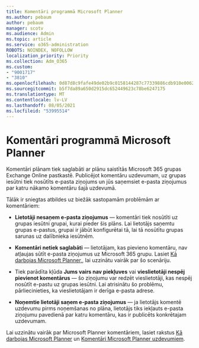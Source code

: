 ```yaml
---
title: Komentāri programmā Microsoft Planner
ms.author: pebaum
author: pebaum
manager: scotv
ms.audience: Admin
ms.topic: article
ms.service: o365-administration
ROBOTS: NOINDEX, NOFOLLOW
localization_priority: Priority
ms.collection: Adm_O365
ms.custom:
- "9001717"
- "3810"
ms.openlocfilehash: 0d87d8c9fafe49de02b9c0158144287c77339886cdb910e006296eac73a2c497
ms.sourcegitcommit: b5f7da89a650d2915dc652449623c78be6247175
ms.translationtype: MT
ms.contentlocale: lv-LV
ms.lasthandoff: 08/05/2021
ms.locfileid: "53995514"
---
```

# <a name="comments-in-microsoft-planner"></a>Komentāri programmā Microsoft Planner

Komentāri plānam tiek saglabāti ar plānu saistītās Microsoft 365 grupas Exchange Online pastkastē.  Publicējot komentāru uzdevumam, uz grupas iesūtni tiek nosūtīts e-pasta ziņojums un jūs saņemsiet e-pasta ziņojumus par katru nākamo komentāru šajā uzdevumā.

Tālāk ir sniegtas atbildes uz biežāk sastopamām problēmām ar komentāriem:

- **Lietotāji nesaņem e-pasta ziņojumus** — komentāri tiek nosūtīti uz grupas iesūtni grupai, kurai pieder šis plāns. Lai lietotājs saņemtu grupas e-pastus, grupai ir jābūt konfigurētai tā, lai tā nosūtītu grupas sarunas uz dalībnieka iesūtnēm.

- **Komentāri netiek saglabāti** — lietotājam, kas pievieno komentāru, nav atļaujas sūtīt e-pasta ziņojumus uz Microsoft 365 grupu. Lasiet [Kā darbojas Microsoft Planner,](https://techcommunity.microsoft.com/t5/planner-blog/how-microsoft-planner-works/ba-p/1214736), lai uzzinātu vairāk par šo scenāriju.

- Tiek parādīta kļūda **Jums vairs nav piekļuves** vai **vieslietotāji nespēj pievienot komentārus** — šo ziņojumu var redzēt vieslietotāji, kas nespēj nosūtīt e-pastu uz grupas iesūtni. Lai atrisinātu šo problēmu, pārliecinieties, ka vieslietotājam ir derīga e-pasta adrese.

- **Noņemtie lietotāji saņem e-pasta ziņojumus** — ja lietotājs komentē uzdevumu pirms noņemšanas no plāna, lietotājs tiks iekļauts e-pasta ziņojumu pavedienā par katru komentāru, kas ir publicēts konkrētajam uzdevumam.

Lai uzzinātu vairāk par Microsoft Planner komentāriem, lasiet rakstus [Kā darbojas Microsoft Planner](https://techcommunity.microsoft.com/t5/planner-blog/how-microsoft-planner-works/ba-p/1214736) un [Komentāri Microsoft Planner uzdevumiem](https://support.microsoft.com/office/fd4aedde-7785-4cd0-96ee-122fbc9140e1).
